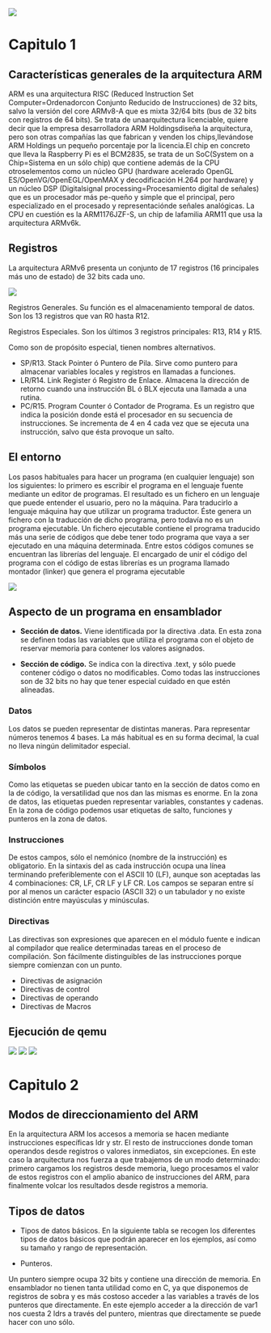 ![](/Imagen/logointro.png)

# Capitulo 1

## Características generales de la arquitectura ARM

ARM es una arquitectura RISC (Reduced Instruction Set Computer=Ordenadorcon Conjunto Reducido de Instrucciones) de 32 bits, salvo la versión del core ARMv8-A que es mixta 32/64 bits (bus de 32 bits con registros de 64 bits). Se trata de unaarquitectura licenciable, quiere decir que la empresa desarrolladora ARM Holdingsdiseña la arquitectura, pero son otras compañías las que fabrican y venden los chips,llevándose ARM Holdings un pequeño porcentaje por la licencia.El chip en concreto que lleva la Raspberry Pi es el BCM2835, se trata de un SoC(System on a Chip=Sistema en un sólo chip) que contiene además de la CPU otroselementos como un núcleo GPU (hardware acelerado OpenGL ES/OpenVG/OpenEGL/OpenMAX y decodificación H.264 por hardware) y un núcleo DSP (Digitalsignal processing=Procesamiento digital de señales) que es un procesador más pe-queño y simple que el principal, pero especializado en el procesado y representaciónde señales analógicas. La CPU en cuestión es la ARM1176JZF-S, un chip de lafamilia ARM11 que usa la arquitectura ARMv6k.

## Registros

La arquitectura ARMv6 presenta un conjunto de 17 registros (16 principales más
uno de estado) de 32 bits cada uno.

![](/Imagen/Tabla.png)

Registros Generales. Su función es el almacenamiento temporal de datos. Son los 13 registros que van R0 hasta R12.

Registros Especiales. Son los últimos 3 registros principales: R13, R14 y R15.

Como son de propósito especial, tienen nombres alternativos.
- SP/R13. Stack Pointer ó Puntero de Pila. Sirve como puntero para almacenar variables locales y registros en llamadas a funciones.
- LR/R14. Link Register ó Registro de Enlace. Almacena la dirección de retorno cuando una instrucción BL ó BLX ejecuta una llamada a una rutina.
- PC/R15. Program Counter ó Contador de Programa. Es un registro que indica la posición donde está el procesador en su secuencia de instrucciones. Se incrementa de 4 en 4 cada vez que se ejecuta una instrucción, salvo que ésta provoque un salto.

## El entorno

Los pasos habituales para hacer un programa (en cualquier lenguaje) son los siguientes: lo primero es escribir el programa en el lenguaje fuente mediante un editor de programas. El resultado es un fichero en un lenguaje que puede entender el usuario, pero no la máquina. Para traducirlo a lenguaje máquina hay que utilizar un programa traductor. Éste genera un fichero con la traducción de dicho programa, pero todavía no es un programa ejecutable. Un fichero ejecutable contiene el programa traducido más una serie de códigos que debe tener todo programa que vaya a ser ejecutado en una máquina determinada. Entre estos códigos comunes se encuentran las librerías del lenguaje. El encargado de unir el código del programa con el código de estas librerías es un programa llamado montador (linker) que genera el programa ejecutable

![](/Imagen/Tabla1.png)

## Aspecto de un programa en ensamblador

* __Sección de datos.__ Viene identificada por la directiva .data. En esta zona se definen todas las variables que utiliza el programa con el objeto de reservar memoria para contener los valores asignados.

* __Sección de código.__ Se indica con la directiva .text, y sólo puede contener código o datos no modificables. Como todas las instrucciones son de 32 bits no hay que tener especial cuidado en que estén alineadas. 

### Datos
Los datos se pueden representar de distintas maneras. Para representar números tenemos 4 bases. La más habitual es en su forma decimal, la cual no lleva ningún delimitador especial.

### Símbolos
Como las etiquetas se pueden ubicar tanto en la sección de datos como en la de
código, la versatilidad que nos dan las mismas es enorme. En la zona de datos, las etiquetas pueden representar variables, constantes y cadenas. En la zona de código
podemos usar etiquetas de salto, funciones y punteros en la zona de datos.

### Instrucciones
De estos campos, sólo el nemónico (nombre de la instrucción) es obligatorio. En
la sintaxis del as cada instrucción ocupa una línea terminando preferiblemente con
el ASCII 10 (LF), aunque son aceptadas las 4 combinaciones: CR, LF, CR LF y LF
CR. Los campos se separan entre sí por al menos un carácter espacio (ASCII 32) o
un tabulador y no existe distinción entre mayúsculas y minúsculas.

### Directivas
Las directivas son expresiones que aparecen en el módulo fuente e indican al
compilador que realice determinadas tareas en el proceso de compilación. Son fácilmente distinguibles de las instrucciones porque siempre comienzan con un punto.

* Directivas de asignación
* Directivas de control
* Directivas de operando
* Directivas de Macros

## Ejecución de qemu
![](/Imagen/Ejecución.png)
![](/Imagen/Ejecución1.png)
![](/Imagen/Hola.png)

# Capitulo 2

## Modos de direccionamiento del ARM

En la arquitectura ARM los accesos a memoria se hacen mediante instrucciones específicas ldr y str. El resto de instrucciones donde toman operandos desde registros o valores inmediatos, sin excepciones. En este caso la arquitectura nos fuerza a que trabajemos de un modo determinado: primero cargamos los registros desde memoria, luego procesamos el valor de estos registros con el amplio abanico de instrucciones del ARM, para finalmente volcar los resultados desde registros a memoria.

## Tipos de datos

- Tipos de datos básicos.
En la siguiente tabla se recogen los diferentes tipos de datos básicos que podrán aparecer en los ejemplos, así como su
tamaño y rango de representación.

[](/Imagen/Tabla2.png)

- Punteros.

Un puntero siempre ocupa 32 bits y contiene una dirección de memoria. En ensamblador no tienen tanta utilidad como en C, ya que disponemos de registros de sobra y es más costoso acceder a las variables a través de los punteros que directamente. En este ejemplo acceder a la dirección de var1 nos cuesta 2 ldrs a través del puntero, mientras que directamente se puede hacer con uno sólo.
